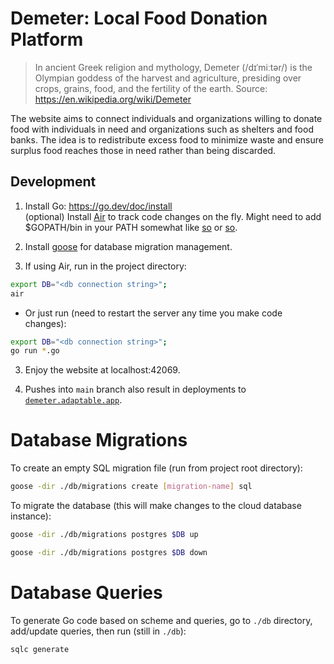 # Demeter: Local Food Donation Platform

>In ancient Greek religion and mythology, Demeter (/dɪˈmiːtər/) is the Olympian goddess of the harvest and agriculture, presiding over crops, grains, food, and the fertility of the earth.
>Source: https://en.wikipedia.org/wiki/Demeter

The website aims to connect individuals and organizations willing to donate food with individuals in need and organizations such as shelters and food banks. The idea is to redistribute excess food to minimize waste and ensure surplus food reaches those in need rather than being discarded.

## Development

1. Install Go: https://go.dev/doc/install  
  (optional) Install [Air](https://github.com/cosmtrek/air?tab=readme-ov-file#installation) to track code changes on the fly. Might need to add $GOPATH/bin in your PATH somewhat like [so](https://stackoverflow.com/questions/70098792/go-install-do-i-need-to-manually-update-my-path) or [so](https://github.com/golang/go/issues/18583).

2. Install [goose](https://github.com/pressly/goose) for database migration management.

2. If using Air, run in the project directory:

  ```bash
  export DB="<db connection string>"; 
  air
  ```

  - Or just run (need to restart the server any time you make code changes):

  ```bash
  export DB="<db connection string>"; 
  go run *.go
  ```

3. Enjoy the website at localhost:42069. 

4. Pushes into `main` branch also result in deployments to [`demeter.adaptable.app`](https://demeter.adaptable.app/).

# Database Migrations

To create an empty SQL migration file (run from project root directory):

```bash
goose -dir ./db/migrations create [migration-name] sql
```

To migrate the database (this will make changes to the cloud database instance):

```bash
goose -dir ./db/migrations postgres $DB up

goose -dir ./db/migrations postgres $DB down
```

# Database Queries

To generate Go code based on scheme and queries, go to `./db` directory, add/update queries, then run (still in `./db`):

```bash
sqlc generate
```

